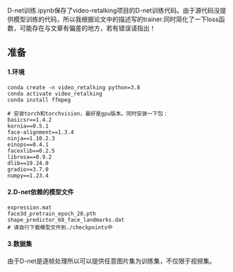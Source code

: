 D-net训练.ipynb保存了video-retalking项目的D-net训练代码。由于源代码没提供模型训练的代码，所以我根据论文中的描述写的trainer.同时简化了一下loss函数，可能存在与文章有偏差的地方，若有错误请指出！

## 准备
#### 1.环境
```
conda create -n video_retalking python=3.8
conda activate video_retalking
conda install ffmpeg

# 安装torch和torchvision，最好是gpu版本。同时安装一下包：
basicsr==1.4.2
kornia==0.5.1
face-alignment==1.3.4
ninja==1.10.2.3
einops==0.4.1
facexlib==0.2.5
librosa==0.9.2
dlib==19.24.0
gradio>=3.7.0
numpy==1.23.4
```
#### 2.D-net依赖的模型文件
```
expression.mat
face3d_pretrain_epoch_20.pth
shape_predictor_68_face_landmarks.dat
# 请自行下载模型文件到./checkpoints中
```
#### 3.数据集
由于D-net是逐帧处理所以可以提供任意图片集为训练集，不仅限于视频集。


